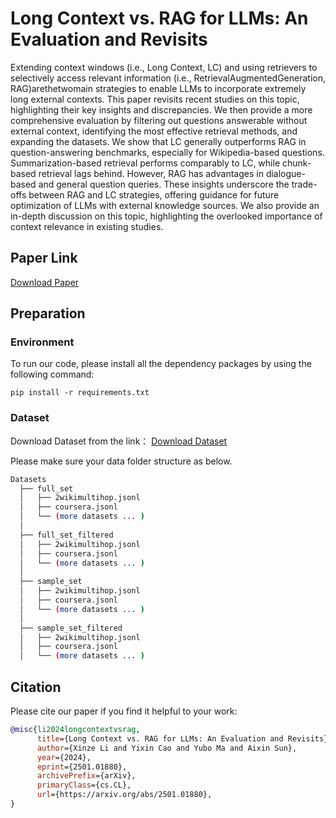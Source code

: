 # Long Context vs. RAG for LLMs: An Evaluation and Revisits
Extending context windows (i.e., Long Context, LC) and using retrievers to selectively access relevant information (i.e., RetrievalAugmentedGeneration, RAG)arethetwomain strategies to enable LLMs to incorporate extremely long external contexts. This paper revisits recent studies on this topic, highlighting their key insights and discrepancies. We then provide a more comprehensive evaluation by filtering out questions answerable without external context, identifying the most effective retrieval methods, and expanding the datasets. We show that LC generally outperforms RAG in question-answering benchmarks, especially for Wikipedia-based questions. Summarization-based retrieval performs comparably to LC, while chunk-based retrieval lags behind. However, RAG has advantages in dialogue-based and general question queries. These insights underscore the trade-offs between RAG and LC strategies, offering guidance for future optimization of LLMs with external knowledge sources. We also provide an in-depth discussion on this topic, highlighting the overlooked importance of context relevance in existing studies.

## Paper Link
[Download Paper](https://arxiv.org/pdf/2501.01880)

## Preparation
### Environment
To run our code, please install all the dependency packages by using the following command:

```
pip install -r requirements.txt
```

### Dataset
Download Dataset from the link：
[Download Dataset](https://entuedu-my.sharepoint.com/:f:/g/personal/xinze002_e_ntu_edu_sg/Elj-wpX68UpLvMMuvGmTn_UBDeepoSYfKEtukRUhGWJ5kw?e=sBQWeD)

Please make sure your data folder structure as below.
```bash
Datasets
  ├── full_set
  │   ├── 2wikimultihop.jsonl
  │   ├── coursera.jsonl
  │   └── (more datasets ... )
  │
  ├── full_set_filtered
  │   ├── 2wikimultihop.jsonl
  │   ├── coursera.jsonl
  │   └── (more datasets ... )
  │  
  ├── sample_set
  │   ├── 2wikimultihop.jsonl
  │   ├── coursera.jsonl
  │   └── (more datasets ... )
  │   
  ├── sample_set_filtered
  │   ├── 2wikimultihop.jsonl
  │   ├── coursera.jsonl
  │   └── (more datasets ... )
```

## Citation
Please cite our paper if you find it helpful to your work:
```bibtex
@misc{li2024longcontextvsrag,
      title={Long Context vs. RAG for LLMs: An Evaluation and Revisits}, 
      author={Xinze Li and Yixin Cao and Yubo Ma and Aixin Sun},
      year={2024},
      eprint={2501.01880},
      archivePrefix={arXiv},
      primaryClass={cs.CL},
      url={https://arxiv.org/abs/2501.01880}, 
}
```
